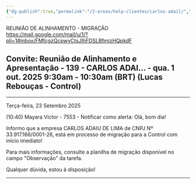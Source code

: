 ```yaml
---
{"dg-publish":true,"permalink":"/2-areas/help-clientes/carlos-adail/","dgPassFrontmatter":true,"created":"2025-09-23T10:46:50.520-03:00","updated":"2025-10-03T00:21:00.038-03:00"}
---
```




REUNIÃO DE ALINHAMENTO - MIGRAÇÃO
https://mail.google.com/mail/u/1/?pli=1#inbox/FMfcgzQcpwvCtsJlhFDSLBfmjzHQpkdF


## Convite: Reunião de Alinhamento e Apresentação - 139 - CARLOS ADAI... - qua. 1 out. 2025 9:30am - 10:30am (BRT) (Lucas Rebouças - Control)

____

Terça-feira, 23 Setembro 2025
 
(10:40) Mayara Víctor - 7553 - Notificar como alerta: Olá, bom dia!

Informo que a empresa CARLOS ADAIU DE LIMA de CNPJ Nº 33.917.166/0001-26, está em processo de migração para a Control com início imediato! 

Para mais informações, consulte a planilha de migração disponível no campo "Observação" da tarefa.

Qualquer dúvida, estou á disposição! 
____